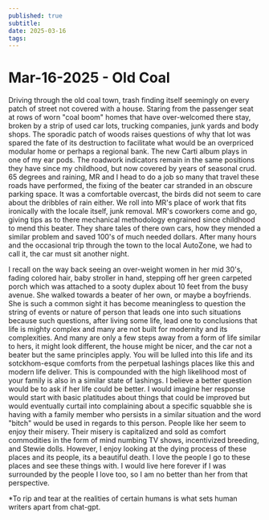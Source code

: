 ```yaml
---
published: true
subtitle: 
date: 2025-03-16
tags: 
---
```


# Mar-16-2025 - Old Coal

Driving through the old coal town, trash finding itself seemingly on every patch of street not covered with a house. Staring from the passenger seat at rows of worn "coal boom" homes that have over-welcomed there stay, broken by a strip of used car lots, trucking companies, junk yards and body shops. The sporadic patch of woods raises questions of why that lot was spared the fate of its destruction to facilitate what would be an overpriced modular home or perhaps a regional bank. The new Carti album plays in one of my ear pods. The roadwork indicators remain in the same positions they have since my childhood, but now covered by years of seasonal crud. 65 degrees and raining, MR and I head to do a job so many that travel these roads have performed, the fixing of the beater car stranded in an obscure parking space. It was a comfortable overcast, the birds did not seem to care about the dribbles of rain either. We roll into MR's place of work that fits ironically with the locale itself, junk removal. MR's coworkers come and go, giving tips as to there mechanical methodology engrained since childhood to mend this beater. They share tales of there own cars, how they mended a similar problem and saved 100's of much needed dollars. After many hours and the occasional trip through the town to the local AutoZone, we had to call it, the car must sit another night. 

I recall on the way back seeing an over-weight women in her mid 30's, fading colored hair, baby stroller in hand, stepping off her green carpeted porch which was attached to a sooty duplex about 10 feet from the busy avenue. She walked towards a beater of her own, or maybe a boyfriends. She is such a common sight it has become meaningless to question the string of events or nature of person that leads one into such situations because such questions, after living some life, lead one to conclusions that life is mighty complex and many are not built for modernity and its complexities. And many are only a few steps away from a form of life similar to hers, it might look different, the house might be nicer, and the car not a beater but the same principles apply. You will be lulled into this life and its sotckhom-esque comforts from the perpetual lashings places like this and modern life deliver. This is compounded with the high likelihood most of your family is also in a similar state of lashings. I believe a better question would be to ask if her life could be better. I would imagine her response would start with basic platitudes about things that could be improved but would eventually curtail into complaining about a specific squabble she is having with a family member who persists in a similar situation and the word "bitch" would be used in regards to this person. People like her seem to enjoy their misery. Their misery is capitalized and sold as comfort commodities in the form of mind numbing TV shows, incentivized breeding, and Stewie dolls. However, I enjoy looking at the dying process of these places and its people, its a beautiful death. I love the people I go to these places and see these things with. I would live here forever if I was surrounded by the people I love too, so I am no better than her from that perspective.

*To rip and tear at the realities of certain humans is what sets human writers apart from chat-gpt.